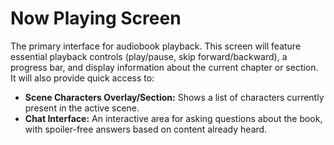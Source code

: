 # Now Playing Screen

The primary interface for audiobook playback. This screen will feature essential playback controls (play/pause, skip forward/backward), a progress bar, and display information about the current chapter or section. It will also provide quick access to:

*   **Scene Characters Overlay/Section:** Shows a list of characters currently present in the active scene.
*   **Chat Interface:** An interactive area for asking questions about the book, with spoiler-free answers based on content already heard.